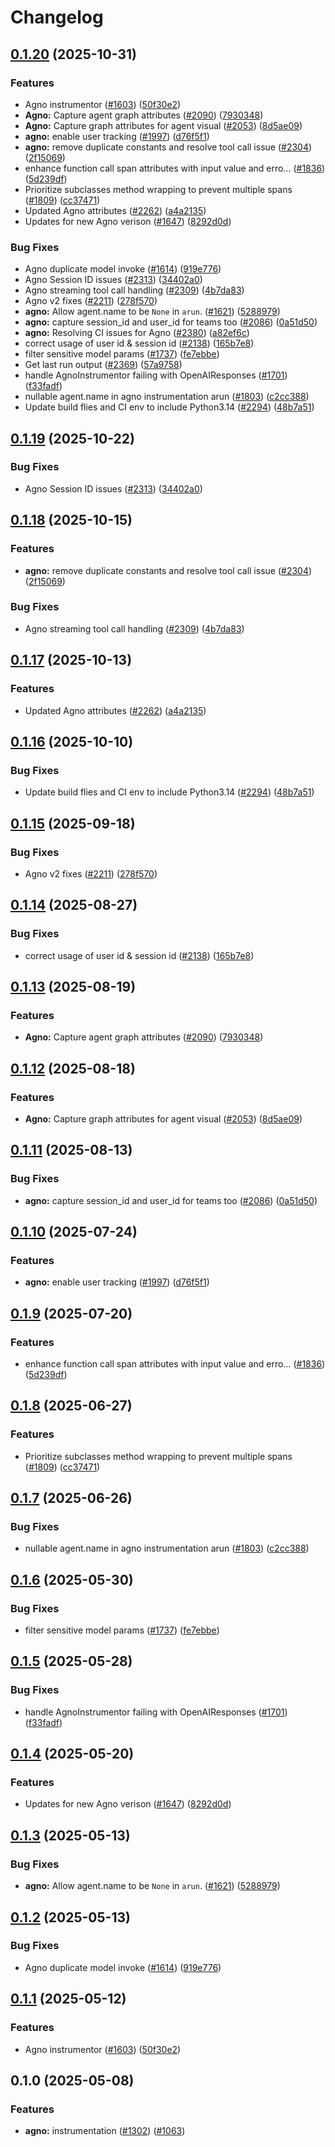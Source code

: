 # Changelog

## [0.1.20](https://github.com/kausmeows/openinference/compare/python-openinference-instrumentation-agno-v0.1.19...python-openinference-instrumentation-agno-v0.1.20) (2025-10-31)


### Features

* Agno instrumentor ([#1603](https://github.com/kausmeows/openinference/issues/1603)) ([50f30e2](https://github.com/kausmeows/openinference/commit/50f30e26b5fcc074cc8a7dbbc34e9c11b7af0e41))
* **Agno:** Capture agent graph attributes  ([#2090](https://github.com/kausmeows/openinference/issues/2090)) ([7930348](https://github.com/kausmeows/openinference/commit/7930348788c292958b3701119dc4c2837a341c53))
* **Agno:** Capture graph attributes for agent visual ([#2053](https://github.com/kausmeows/openinference/issues/2053)) ([8d5ae09](https://github.com/kausmeows/openinference/commit/8d5ae09b09fbcfaae7bab0dea25db3a2ad076a4d))
* **agno:** enable user tracking ([#1997](https://github.com/kausmeows/openinference/issues/1997)) ([d76f5f1](https://github.com/kausmeows/openinference/commit/d76f5f1ef112658a8286d9becf8c9f114b7bc911))
* **agno:** remove duplicate constants and resolve tool call issue ([#2304](https://github.com/kausmeows/openinference/issues/2304)) ([2f15069](https://github.com/kausmeows/openinference/commit/2f15069dbda1e0a030f6d095f5156fdd3ae6d2c6))
* enhance function call span attributes with input value and erro… ([#1836](https://github.com/kausmeows/openinference/issues/1836)) ([5d239df](https://github.com/kausmeows/openinference/commit/5d239dfbebcfaf34f276e9169be644b91eeafd09))
* Prioritize subclasses method wrapping to prevent multiple spans ([#1809](https://github.com/kausmeows/openinference/issues/1809)) ([cc37471](https://github.com/kausmeows/openinference/commit/cc37471bcf2be18ff205ab4e49654be42c27daee))
* Updated Agno attributes ([#2262](https://github.com/kausmeows/openinference/issues/2262)) ([a4a2135](https://github.com/kausmeows/openinference/commit/a4a213510a88117cbd0f15c4e84a84c8ee9b470d))
* Updates for new Agno verison ([#1647](https://github.com/kausmeows/openinference/issues/1647)) ([8292d0d](https://github.com/kausmeows/openinference/commit/8292d0d5620a9c58c4646e553704a31fd3f8cba3))


### Bug Fixes

* Agno duplicate model invoke ([#1614](https://github.com/kausmeows/openinference/issues/1614)) ([919e776](https://github.com/kausmeows/openinference/commit/919e776c41fc902f76e8da495c7618ae0ad84292))
* Agno Session ID issues ([#2313](https://github.com/kausmeows/openinference/issues/2313)) ([34402a0](https://github.com/kausmeows/openinference/commit/34402a0a8478e1b047a76c6a885c5256cec015bc))
* Agno streaming tool call handling ([#2309](https://github.com/kausmeows/openinference/issues/2309)) ([4b7da83](https://github.com/kausmeows/openinference/commit/4b7da833ae9a91989d09ea78c38ca2e0bd44c0b1))
* Agno v2 fixes ([#2211](https://github.com/kausmeows/openinference/issues/2211)) ([278f570](https://github.com/kausmeows/openinference/commit/278f570130635d99672126554b9d3a950c658ff4))
* **agno:** Allow agent.name to be `None` in `arun`. ([#1621](https://github.com/kausmeows/openinference/issues/1621)) ([5288979](https://github.com/kausmeows/openinference/commit/52889796daa5ac221af21b76d77b80e594cdcf89))
* **agno:** capture session_id and user_id for teams too ([#2086](https://github.com/kausmeows/openinference/issues/2086)) ([0a51d50](https://github.com/kausmeows/openinference/commit/0a51d50be89a440d6df2fca90fe72ab730ee7267))
* **agno:** Resolving CI issues for Agno ([#2380](https://github.com/kausmeows/openinference/issues/2380)) ([a82ef6c](https://github.com/kausmeows/openinference/commit/a82ef6c34a79d53c892c5017d76cce053655801d))
* correct usage of user id & session id ([#2138](https://github.com/kausmeows/openinference/issues/2138)) ([165b7e8](https://github.com/kausmeows/openinference/commit/165b7e890cb9691ff1ab3890288c97dc046f1a1b))
* filter sensitive model params ([#1737](https://github.com/kausmeows/openinference/issues/1737)) ([fe7ebbe](https://github.com/kausmeows/openinference/commit/fe7ebbe9f7663e39d6f18ee1be9f775f0f6e7fb4))
* Get last run output ([#2369](https://github.com/kausmeows/openinference/issues/2369)) ([57a9758](https://github.com/kausmeows/openinference/commit/57a97585512f34550d5a50508ca801440cda1071))
* handle AgnoInstrumentor failing with OpenAIResponses ([#1701](https://github.com/kausmeows/openinference/issues/1701)) ([f33fadf](https://github.com/kausmeows/openinference/commit/f33fadf5a67fd4bce8ba590cdae4c9b7d1133d74))
* nullable agent.name in agno instrumentation arun ([#1803](https://github.com/kausmeows/openinference/issues/1803)) ([c2cc388](https://github.com/kausmeows/openinference/commit/c2cc3884c3eb2ba00ddb992cc7b2aff1709bd891))
* Update build flies and CI env to include Python3.14  ([#2294](https://github.com/kausmeows/openinference/issues/2294)) ([48b7a51](https://github.com/kausmeows/openinference/commit/48b7a515cde2180f590a5a370a73d5ce1c73501d))

## [0.1.19](https://github.com/Arize-ai/openinference/compare/python-openinference-instrumentation-agno-v0.1.18...python-openinference-instrumentation-agno-v0.1.19) (2025-10-22)


### Bug Fixes

* Agno Session ID issues ([#2313](https://github.com/Arize-ai/openinference/issues/2313)) ([34402a0](https://github.com/Arize-ai/openinference/commit/34402a0a8478e1b047a76c6a885c5256cec015bc))

## [0.1.18](https://github.com/Arize-ai/openinference/compare/python-openinference-instrumentation-agno-v0.1.17...python-openinference-instrumentation-agno-v0.1.18) (2025-10-15)


### Features

* **agno:** remove duplicate constants and resolve tool call issue ([#2304](https://github.com/Arize-ai/openinference/issues/2304)) ([2f15069](https://github.com/Arize-ai/openinference/commit/2f15069dbda1e0a030f6d095f5156fdd3ae6d2c6))


### Bug Fixes

* Agno streaming tool call handling ([#2309](https://github.com/Arize-ai/openinference/issues/2309)) ([4b7da83](https://github.com/Arize-ai/openinference/commit/4b7da833ae9a91989d09ea78c38ca2e0bd44c0b1))

## [0.1.17](https://github.com/Arize-ai/openinference/compare/python-openinference-instrumentation-agno-v0.1.16...python-openinference-instrumentation-agno-v0.1.17) (2025-10-13)


### Features

* Updated Agno attributes ([#2262](https://github.com/Arize-ai/openinference/issues/2262)) ([a4a2135](https://github.com/Arize-ai/openinference/commit/a4a213510a88117cbd0f15c4e84a84c8ee9b470d))

## [0.1.16](https://github.com/Arize-ai/openinference/compare/python-openinference-instrumentation-agno-v0.1.15...python-openinference-instrumentation-agno-v0.1.16) (2025-10-10)


### Bug Fixes

* Update build flies and CI env to include Python3.14  ([#2294](https://github.com/Arize-ai/openinference/issues/2294)) ([48b7a51](https://github.com/Arize-ai/openinference/commit/48b7a515cde2180f590a5a370a73d5ce1c73501d))

## [0.1.15](https://github.com/Arize-ai/openinference/compare/python-openinference-instrumentation-agno-v0.1.14...python-openinference-instrumentation-agno-v0.1.15) (2025-09-18)


### Bug Fixes

* Agno v2 fixes ([#2211](https://github.com/Arize-ai/openinference/issues/2211)) ([278f570](https://github.com/Arize-ai/openinference/commit/278f570130635d99672126554b9d3a950c658ff4))

## [0.1.14](https://github.com/Arize-ai/openinference/compare/python-openinference-instrumentation-agno-v0.1.13...python-openinference-instrumentation-agno-v0.1.14) (2025-08-27)


### Bug Fixes

* correct usage of user id & session id ([#2138](https://github.com/Arize-ai/openinference/issues/2138)) ([165b7e8](https://github.com/Arize-ai/openinference/commit/165b7e890cb9691ff1ab3890288c97dc046f1a1b))

## [0.1.13](https://github.com/Arize-ai/openinference/compare/python-openinference-instrumentation-agno-v0.1.12...python-openinference-instrumentation-agno-v0.1.13) (2025-08-19)


### Features

* **Agno:** Capture agent graph attributes  ([#2090](https://github.com/Arize-ai/openinference/issues/2090)) ([7930348](https://github.com/Arize-ai/openinference/commit/7930348788c292958b3701119dc4c2837a341c53))

## [0.1.12](https://github.com/Arize-ai/openinference/compare/python-openinference-instrumentation-agno-v0.1.11...python-openinference-instrumentation-agno-v0.1.12) (2025-08-18)


### Features

* **Agno:** Capture graph attributes for agent visual ([#2053](https://github.com/Arize-ai/openinference/issues/2053)) ([8d5ae09](https://github.com/Arize-ai/openinference/commit/8d5ae09b09fbcfaae7bab0dea25db3a2ad076a4d))

## [0.1.11](https://github.com/Arize-ai/openinference/compare/python-openinference-instrumentation-agno-v0.1.10...python-openinference-instrumentation-agno-v0.1.11) (2025-08-13)


### Bug Fixes

* **agno:** capture session_id and user_id for teams too ([#2086](https://github.com/Arize-ai/openinference/issues/2086)) ([0a51d50](https://github.com/Arize-ai/openinference/commit/0a51d50be89a440d6df2fca90fe72ab730ee7267))

## [0.1.10](https://github.com/Arize-ai/openinference/compare/python-openinference-instrumentation-agno-v0.1.9...python-openinference-instrumentation-agno-v0.1.10) (2025-07-24)


### Features

* **agno:** enable user tracking ([#1997](https://github.com/Arize-ai/openinference/issues/1997)) ([d76f5f1](https://github.com/Arize-ai/openinference/commit/d76f5f1ef112658a8286d9becf8c9f114b7bc911))

## [0.1.9](https://github.com/Arize-ai/openinference/compare/python-openinference-instrumentation-agno-v0.1.8...python-openinference-instrumentation-agno-v0.1.9) (2025-07-20)


### Features

* enhance function call span attributes with input value and erro… ([#1836](https://github.com/Arize-ai/openinference/issues/1836)) ([5d239df](https://github.com/Arize-ai/openinference/commit/5d239dfbebcfaf34f276e9169be644b91eeafd09))

## [0.1.8](https://github.com/Arize-ai/openinference/compare/python-openinference-instrumentation-agno-v0.1.7...python-openinference-instrumentation-agno-v0.1.8) (2025-06-27)


### Features

* Prioritize subclasses method wrapping to prevent multiple spans ([#1809](https://github.com/Arize-ai/openinference/issues/1809)) ([cc37471](https://github.com/Arize-ai/openinference/commit/cc37471bcf2be18ff205ab4e49654be42c27daee))

## [0.1.7](https://github.com/Arize-ai/openinference/compare/python-openinference-instrumentation-agno-v0.1.6...python-openinference-instrumentation-agno-v0.1.7) (2025-06-26)


### Bug Fixes

* nullable agent.name in agno instrumentation arun ([#1803](https://github.com/Arize-ai/openinference/issues/1803)) ([c2cc388](https://github.com/Arize-ai/openinference/commit/c2cc3884c3eb2ba00ddb992cc7b2aff1709bd891))

## [0.1.6](https://github.com/Arize-ai/openinference/compare/python-openinference-instrumentation-agno-v0.1.5...python-openinference-instrumentation-agno-v0.1.6) (2025-05-30)


### Bug Fixes

* filter sensitive model params ([#1737](https://github.com/Arize-ai/openinference/issues/1737)) ([fe7ebbe](https://github.com/Arize-ai/openinference/commit/fe7ebbe9f7663e39d6f18ee1be9f775f0f6e7fb4))

## [0.1.5](https://github.com/Arize-ai/openinference/compare/python-openinference-instrumentation-agno-v0.1.4...python-openinference-instrumentation-agno-v0.1.5) (2025-05-28)


### Bug Fixes

* handle AgnoInstrumentor failing with OpenAIResponses ([#1701](https://github.com/Arize-ai/openinference/issues/1701)) ([f33fadf](https://github.com/Arize-ai/openinference/commit/f33fadf5a67fd4bce8ba590cdae4c9b7d1133d74))

## [0.1.4](https://github.com/Arize-ai/openinference/compare/python-openinference-instrumentation-agno-v0.1.3...python-openinference-instrumentation-agno-v0.1.4) (2025-05-20)


### Features

* Updates for new Agno verison ([#1647](https://github.com/Arize-ai/openinference/issues/1647)) ([8292d0d](https://github.com/Arize-ai/openinference/commit/8292d0d5620a9c58c4646e553704a31fd3f8cba3))

## [0.1.3](https://github.com/Arize-ai/openinference/compare/python-openinference-instrumentation-agno-v0.1.2...python-openinference-instrumentation-agno-v0.1.3) (2025-05-13)


### Bug Fixes

* **agno:** Allow agent.name to be `None` in `arun`. ([#1621](https://github.com/Arize-ai/openinference/issues/1621)) ([5288979](https://github.com/Arize-ai/openinference/commit/52889796daa5ac221af21b76d77b80e594cdcf89))

## [0.1.2](https://github.com/Arize-ai/openinference/compare/python-openinference-instrumentation-agno-v0.1.1...python-openinference-instrumentation-agno-v0.1.2) (2025-05-13)


### Bug Fixes

* Agno duplicate model invoke ([#1614](https://github.com/Arize-ai/openinference/issues/1614)) ([919e776](https://github.com/Arize-ai/openinference/commit/919e776c41fc902f76e8da495c7618ae0ad84292))

## [0.1.1](https://github.com/Arize-ai/openinference/compare/python-openinference-instrumentation-agno-v0.1.0...python-openinference-instrumentation-agno-v0.1.1) (2025-05-12)


### Features

* Agno instrumentor ([#1603](https://github.com/Arize-ai/openinference/issues/1603)) ([50f30e2](https://github.com/Arize-ai/openinference/commit/50f30e26b5fcc074cc8a7dbbc34e9c11b7af0e41))

## 0.1.0 (2025-05-08)

### Features

* **agno:** instrumentation ([#1302](https://github.com/Arize-ai/openinference/issues/1302)) ([#1063](https://github.com/Arize-ai/openinference/pull/1063))
